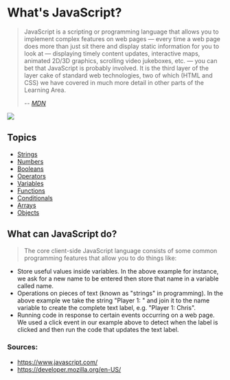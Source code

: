 # What's JavaScript? 

> JavaScript is a scripting or programming language that allows you to implement complex features on web pages — every time a web page does more than just sit there and display static information for you to look at — displaying timely content updates, interactive maps, animated 2D/3D graphics, scrolling video jukeboxes, etc. — you can bet that JavaScript is probably involved. It is the third layer of the layer cake of standard web technologies, two of which (HTML and CSS) we have covered in much more detail in other parts of the Learning Area. 
>
> -- <cite>[MDN](https://developer.mozilla.org/en-US/docs/Learn/JavaScript/First_steps/What_is_JavaScript#so_what_can_it_really_do)</cite>


<img src="https://res.cloudinary.com/practicaldev/image/fetch/s--bRpncc0A--/c_limit%2Cf_auto%2Cfl_progressive%2Cq_auto%2Cw_880/https://github.com/damiancipolat/js_vs_memes/blob/master/doc/fav_meme.jpg%3Fraw%3Dtrue" >


## Topics
* [Strings](https://github.com/mikaoi/webdev-resources/blob/main/Languages/JavaScript/strings.md)
* [Numbers](https://github.com/mikaoi/webdev-resources/blob/main/Languages/JavaScript/numbers.md)
* [Booleans](https://github.com/mikaoi/webdev-resources/blob/main/Languages/JavaScript/booleans.md)
* [Operators](https://github.com/mikaoi/webdev-resources/blob/main/Languages/JavaScript/operators.md)
* [Variables](https://github.com/mikaoi/webdev-resources/blob/main/Languages/JavaScript/variables.md)
* [Functions](https://github.com/mikaoi/webdev-resources/blob/main/Languages/JavaScript/functions.md)
* [Conditionals](https://github.com/mikaoi/webdev-resources/blob/main/Languages/JavaScript/conditionals.md)
* [Arrays](https://github.com/mikaoi/webdev-resources/blob/main/Languages/JavaScript/arrays.md)
* [Objects](https://github.com/mikaoi/webdev-resources/blob/main/Languages/JavaScript/objects.md)

## What can JavaScript do? 

>The core client-side JavaScript language consists of some common programming features that allow you to do things like:
* Store useful values inside variables. In the above example for instance, we ask for a new name to be entered then store that name in a variable called name.
* Operations on pieces of text (known as "strings" in programming). In the above example we take the string "Player 1: " and join it to the name variable to create the complete text label, e.g. "Player 1: Chris".
* Running code in response to certain events occurring on a web page. We used a click event in our example above to detect when the label is clicked and then run the code that updates the text label.

### Sources:
* https://www.javascript.com/
* https://developer.mozilla.org/en-US/

